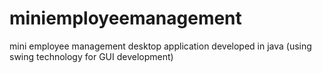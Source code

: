 # miniemployeemanagement
mini employee management desktop application
developed in java 
(using swing technology for GUI development)
